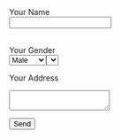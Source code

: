 <form>
<label for = "name"> Your Name </label> <br>
<input type = "text" id = "name"> <br><br>

<label for = "gender"> Your Gender </label> <br>
<select id="gender">
	<option> Male </option>
    <option> Female </option>
<select> <br><br>

<label for = "address"> Your Address </label> <br>
<textarea id="address"> </textarea> <br>

<button type = "submit"> Send </button>

</form>
